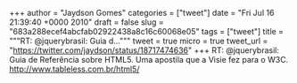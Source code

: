 
+++
author = "Jaydson Gomes"
categories = ["tweet"]
date = "Fri Jul 16 21:39:40 +0000 2010"
draft = false
slug = "683a288ecef4abcfab02922438a8c16c60068e05"
tags = ["tweet"]
title = """RT: @jquerybrasil: Guia d..."""
tweet = true
micro = true
tweet_url = "https://twitter.com/jaydson/status/18717474636"
+++
RT: @jquerybrasil: Guia de Referência sobre HTML5. Uma apostila que a Visie fez para o W3C. http://www.tableless.com.br/html5/
